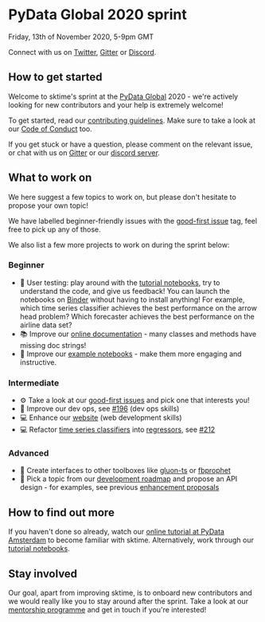 # PyData Global 2020 sprint
Friday, 13th of November 2020, 5-9pm GMT

Connect with us on [Twitter](https://twitter.com/sktime_toolbox), [Gitter](https://gitter.im/sktime/community) or [Discord](https://discord.gg/gqSab2K). 

## How to get started 
Welcome to sktime's sprint at the [PyData Global](https://global.pydata.org) 2020 - we're actively looking for new contributors and your help is extremely welcome!

To get started, read our [contributing guidelines](https://github.com/alan-turing-institute/sktime/blob/master/CONTRIBUTING.md). Make sure to take a look at our [Code of Conduct](https://github.com/alan-turing-institute/sktime/blob/master/CODE_OF_CONDUCT.rst) too. 

If you get stuck or have a question, please comment on the relevant issue, or chat with us on [Gitter](https://gitter.im/sktime/community) or our [discord server](https://discord.gg/gqSab2K).

## What to work on
We here suggest a few topics to work on, but please don't hesitate to propose your own topic!

We have labelled beginner-friendly issues with the [good-first issue](https://github.com/alan-turing-institute/sktime/labels/good%20first%20issue) tag, feel free to pick up any of those. 

We also list a few more projects to work on during the sprint below:

### Beginner
* 🔬 User testing: play around with the [tutorial notebooks](https://github.com/alan-turing-institute/sktime/tree/master/examples), try to understand the code, and give us feedback! You can launch the notebooks on [Binder](https://mybinder.org/v2/gh/alan-turing-institute/sktime/master?filepath=examples) without having to install anything! For example, which time series classifier achieves the best performance on the arrow head problem? Which forecaster achieves the best performance on the airline data set?
* 📚 Improve our [online documentation](https://alan-turing-institute.github.io/sktime/api_reference.html) - many classes and methods have missing doc strings!
* 📖 Improve our [example notebooks](https://github.com/alan-turing-institute/sktime/tree/master/examples) - make them more engaging and instructive.

### Intermediate 
* ⚙️ Take a look at our [good-first issues](https://github.com/alan-turing-institute/sktime/labels/good%20first%20issue) and pick one that interests you!
* 🚧 Improve our dev ops, see [#196](https://github.com/alan-turing-institute/sktime/issues/196) (dev ops skills)
* 💻 Enhance our [website](https://alan-turing-institute.github.io/sktime) (web development skills)
* 💻 Refactor [time series classifiers](https://github.com/alan-turing-institute/sktime/tree/master/sktime/classification) into [regressors](https://github.com/alan-turing-institute/sktime/tree/master/sktime/regression), see [#212](https://github.com/alan-turing-institute/sktime/issues/212)

### Advanced
* 🧰 Create interfaces to other toolboxes like [gluon-ts](https://github.com/awslabs/gluon-ts) or [fbprophet](https://github.com/facebook/prophet)
* 🎨 Pick a topic from our [development roadmap](https://github.com/alan-turing-institute/sktime/issues/228) and propose an API design - for examples, see previous [enhancement proposals](https://github.com/sktime/enhancement-proposals/tree/master/steps)

## How to find out more
If you haven't done so already, watch our [online tutorial at PyData Amsterdam](https://github.com/sktime/sktime-tutorial-pydata-amsterdam-2020) to become familiar with sktime. Alternatively, work through our [tutorial notebooks](https://github.com/alan-turing-institute/sktime/tree/master/examples). 

## Stay involved
Our goal, apart from improving sktime, is to onboard new contributors and we would really like you to stay around after the sprint. Take a look at our [mentorship programme](https://www.sktime.org/en/latest/mentoring.html) and get in touch if you're interested!
